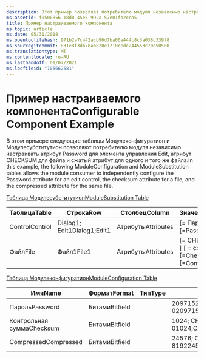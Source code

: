 ```yaml
---
description: Этот пример позволяет потребителю модуля независимо настраивать элемент управления правки, атрибут CHECKSUM и сжатый атрибут.
ms.assetid: f0500856-18d0-45e5-992a-57e01fb2cca5
title: Пример настраиваемого компонента
ms.topic: article
ms.date: 05/31/2018
ms.openlocfilehash: 971b2a7c442acb96d7ba00a444c8c3a038c339f8
ms.sourcegitcommit: 831e8f3db78ab820e1710cede244553c70e50500
ms.translationtype: MT
ms.contentlocale: ru-RU
ms.lasthandoff: 01/07/2021
ms.locfileid: "105662581"
---
```

# <a name="configurable-component-example"></a><span data-ttu-id="c2fc2-103">Пример настраиваемого компонента</span><span class="sxs-lookup"><span data-stu-id="c2fc2-103">Configurable Component Example</span></span>

<span data-ttu-id="c2fc2-104">В этом примере следующие таблицы Модулеконфигуратион и Модулесубститутион позволяют потребителю модуля независимо настраивать атрибут Password для элемента управления Edit, атрибут CHECKSUM для файла и сжатый атрибут для одного и того же файла.</span><span class="sxs-lookup"><span data-stu-id="c2fc2-104">In this example, the following ModuleConfiguration and ModuleSubstitution tables allows the module consumer to independently configure the Password attribute for an edit control, the checksum attribute for a file, and the compressed attribute for the same file.</span></span>

[<span data-ttu-id="c2fc2-105">Таблица Модулесубститутион</span><span class="sxs-lookup"><span data-stu-id="c2fc2-105">ModuleSubstitution Table</span></span>](modulesubstitution-table.md)



| <span data-ttu-id="c2fc2-106">Таблица</span><span class="sxs-lookup"><span data-stu-id="c2fc2-106">Table</span></span>   | <span data-ttu-id="c2fc2-107">Строка</span><span class="sxs-lookup"><span data-stu-id="c2fc2-107">Row</span></span>           | <span data-ttu-id="c2fc2-108">Столбец</span><span class="sxs-lookup"><span data-stu-id="c2fc2-108">Column</span></span>     | <span data-ttu-id="c2fc2-109">Значение</span><span class="sxs-lookup"><span data-stu-id="c2fc2-109">Value</span></span>                        |
|---------|---------------|------------|------------------------------|
| <span data-ttu-id="c2fc2-110">Control</span><span class="sxs-lookup"><span data-stu-id="c2fc2-110">Control</span></span> | <span data-ttu-id="c2fc2-111">Dialog1; Edit1</span><span class="sxs-lookup"><span data-stu-id="c2fc2-111">Dialog1;Edit1</span></span> | <span data-ttu-id="c2fc2-112">Атрибуты</span><span class="sxs-lookup"><span data-stu-id="c2fc2-112">Attributes</span></span> | <span data-ttu-id="c2fc2-113">\[= Пароль\]</span><span class="sxs-lookup"><span data-stu-id="c2fc2-113">\[=Password\]</span></span>                |
| <span data-ttu-id="c2fc2-114">Файл</span><span class="sxs-lookup"><span data-stu-id="c2fc2-114">File</span></span>    | <span data-ttu-id="c2fc2-115">Файл1</span><span class="sxs-lookup"><span data-stu-id="c2fc2-115">File1</span></span>         | <span data-ttu-id="c2fc2-116">Атрибуты</span><span class="sxs-lookup"><span data-stu-id="c2fc2-116">Attributes</span></span> | <span data-ttu-id="c2fc2-117">\[= CHECKSUM \] \[ = сжатый\]</span><span class="sxs-lookup"><span data-stu-id="c2fc2-117">\[=Checksum\]\[=Compressed\]</span></span> |



 

[<span data-ttu-id="c2fc2-118">Таблица Модулеконфигуратион</span><span class="sxs-lookup"><span data-stu-id="c2fc2-118">ModuleConfiguration Table</span></span>](moduleconfiguration-table.md)



| <span data-ttu-id="c2fc2-119">Имя</span><span class="sxs-lookup"><span data-stu-id="c2fc2-119">Name</span></span>       | <span data-ttu-id="c2fc2-120">Формат</span><span class="sxs-lookup"><span data-stu-id="c2fc2-120">Format</span></span>   | <span data-ttu-id="c2fc2-121">Тип</span><span class="sxs-lookup"><span data-stu-id="c2fc2-121">Type</span></span> | <span data-ttu-id="c2fc2-122">контекстдата</span><span class="sxs-lookup"><span data-stu-id="c2fc2-122">ContextData</span></span>                              | <span data-ttu-id="c2fc2-123">DefaultValue</span><span class="sxs-lookup"><span data-stu-id="c2fc2-123">DefaultValue</span></span> | <span data-ttu-id="c2fc2-124">Атрибуты</span><span class="sxs-lookup"><span data-stu-id="c2fc2-124">Attributes</span></span> | <span data-ttu-id="c2fc2-125">DisplayName</span><span class="sxs-lookup"><span data-stu-id="c2fc2-125">DisplayName</span></span> | <span data-ttu-id="c2fc2-126">Описание</span><span class="sxs-lookup"><span data-stu-id="c2fc2-126">Description</span></span> |
|------------|----------|------|------------------------------------------|--------------|------------|-------------|-------------|
| <span data-ttu-id="c2fc2-127">Пароль</span><span class="sxs-lookup"><span data-stu-id="c2fc2-127">Password</span></span>   | <span data-ttu-id="c2fc2-128">Битами</span><span class="sxs-lookup"><span data-stu-id="c2fc2-128">Bitfield</span></span> |      | <span data-ttu-id="c2fc2-129">2097152; True = 2097152; False = 0</span><span class="sxs-lookup"><span data-stu-id="c2fc2-129">2097152;True=2097152;False=0</span></span>             | <span data-ttu-id="c2fc2-130">0</span><span class="sxs-lookup"><span data-stu-id="c2fc2-130">0</span></span>            | <span data-ttu-id="c2fc2-131">0</span><span class="sxs-lookup"><span data-stu-id="c2fc2-131">0</span></span>          |             |             |
| <span data-ttu-id="c2fc2-132">Контрольная сумма</span><span class="sxs-lookup"><span data-stu-id="c2fc2-132">Checksum</span></span>   | <span data-ttu-id="c2fc2-133">Битами</span><span class="sxs-lookup"><span data-stu-id="c2fc2-133">Bitfield</span></span> |      | <span data-ttu-id="c2fc2-134">1024; CHECKSUM = 1024; Без контрольной суммы = 0</span><span class="sxs-lookup"><span data-stu-id="c2fc2-134">1024;Checksum=1024;No Checksum=0</span></span>         | <span data-ttu-id="c2fc2-135">0</span><span class="sxs-lookup"><span data-stu-id="c2fc2-135">0</span></span>            | <span data-ttu-id="c2fc2-136">0</span><span class="sxs-lookup"><span data-stu-id="c2fc2-136">0</span></span>          |             |             |
| <span data-ttu-id="c2fc2-137">Compressed</span><span class="sxs-lookup"><span data-stu-id="c2fc2-137">Compressed</span></span> | <span data-ttu-id="c2fc2-138">Битами</span><span class="sxs-lookup"><span data-stu-id="c2fc2-138">Bitfield</span></span> |      | <span data-ttu-id="c2fc2-139">24576; Сжатый = 16384; Без сжатия = 8192</span><span class="sxs-lookup"><span data-stu-id="c2fc2-139">24576;Compressed=16384;Uncompressed=8192</span></span> | <span data-ttu-id="c2fc2-140">8192</span><span class="sxs-lookup"><span data-stu-id="c2fc2-140">8192</span></span>         | <span data-ttu-id="c2fc2-141">0</span><span class="sxs-lookup"><span data-stu-id="c2fc2-141">0</span></span>          |             |             |



 

 

 



